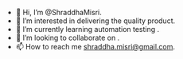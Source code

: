 - 👋 Hi, I’m @ShraddhaMisri.
- 👀 I’m interested in delivering the quality product.
- 🌱 I’m currently learning automation testing .
- 💞️ I’m looking to collaborate on .
- 📫 How to reach me shraddha.misri@gmail.com.

<!---
ShraddhaMisri/ShraddhaMisri is a ✨ special ✨ repository because its `README.md` (this file) appears on your GitHub profile.
You can click the Preview link to take a look at your changes.
--->
